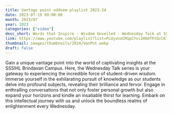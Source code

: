 ```yaml
---
title: Vantage point oddsem playlist 2023-24
date: 2023-07-19 09:00:00
month: 2023/07
year: 2023
categories: ["video"]
desc_short: Words that Inspire - Wisdom Unveiled - Wednesday Talk at SSSIHL Brindavan Campus
link: https://www.youtube.com/playlist?list=PLUyvnxCM1pCYviZHOdfhtQcCK1cuiw5-Q
thumbnail: images/thumbnails/2024/VanPnt.webp
draft: false
---
```


 Gain a unique vantage point into the world of captivating insights at the SSSIHL Brindavan Campus. Here, the Wednesday Talk series is your gateway to experiencing the incredible force of student-driven wisdom. Immerse yourself in the exhilarating pursuit of knowledge as our students delve into profound subjects, revealing their brilliance and fervor. Engage in enthralling conversations that not only foster personal growth but also expand your horizons and kindle an insatiable thirst for learning. Embark on this intellectual journey with us and unlock the boundless realms of enlightenment every Wednesday.